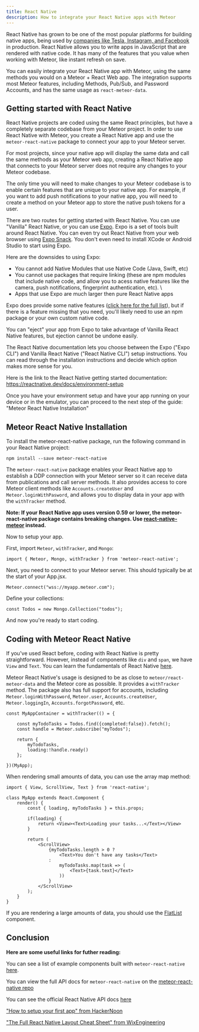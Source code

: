 ```yaml
---
title: React Native
description: How to integrate your React Native apps with Meteor
---
```


React Native has grown to be one of the most popular platforms for building native apps, being used by [companies like Tesla, Instagram, and Facebook](https://reactnative.dev/showcase) in production. React Native allows you to write apps in JavaScript that are rendered with native code. It has many of the features that you value when working with Meteor, like instant refresh on save. 

You can easily integrate your React Native app with Meteor, using the same methods you would on a Meteor + React Web app. The integration supports most Meteor features, including Methods, Pub/Sub, and Password Accounts, and has the same usage as `react-meteor-data`.

<h2 id="getting-started">Getting started with React Native</h2>

React Native projects are coded using the same React principles, but have a completely separate codebase from your Meteor project. In order to use React Native with Meteor, you create a React Native app and use the `meteor-react-native` package to connect your app to your Meteor server.

For most projects, since your native app will display the same data and call the same methods as your Meteor web app, creating a React Native app that connects to your Meteor server does not require any changes to your Meteor codebase.

The only time you will need to make changes to your Meteor codebase is to enable certain features that are unique to your native app. For example, if you want to add push notifications to your native app, you will need to create a method on your Meteor app to store the native push tokens for a user.

There are two routes for getting started with React Native. You can use "Vanilla" React Native, or you can use [Expo](https://expo.io/). Expo is a set of tools built around React Native. You can even try out React Native from your web browser using [Expo Snack](https://snack.expo.io/). You don't even need to install XCode or Android Studio to start using Expo.

Here are the downsides to using Expo:
- You cannot add Native Modules that use Native Code (Java, Swift, etc)
- You cannot use packages that require linking (these are npm modules that include native code, and allow you to acess native features like the camera, push notifications, fingerprint authentication, etc). \
- Apps that use Expo are much larger then pure React Native apps

Expo does provide some native features ([click here for the full list](https://docs.expo.io/versions/latest/)), but if there is a feature missing that you need, you'll likely need to use an npm package or your own custom native code.

You can "eject" your app from Expo to take advantage of Vanilla React Native features, but ejection cannot be undone easily.

The React Native documentation lets you choose between the Expo ("Expo CLI") and Vanilla React Native ("React Native CLI") setup instructions. You can read through the installation instructions and decide which option makes more sense for you.

Here is the link to the React Native getting started documentation: https://reactnative.dev/docs/environment-setup

Once you have your environment setup and have your app running on your device or in the emulator, you can proceed to the next step of the guide: "Meteor React Native Installation"

<h2 id="installation">Meteor React Native Installation</h2>

To install the meteor-react-native package, run the following command in your React Native project:

````
npm install --save meteor-react-native
````

The `meteor-react-native` package enables your React Native app to establish a DDP connection with your Meteor server so it can receive data from publications and call server methods. It also provides access to core Meteor client methods like `Accounts.createUser` and `Meteor.loginWithPasword`, and allows you to display data in your app with the `withTracker` method.

**Note: If your React Native app uses version 0.59 or lower, the meteor-react-native package contains breaking changes. Use [react-native-meteor](https://www.npmjs.com/package/react-native-meteor) instead.**

Now to setup your app.

First, import `Meteor`, `withTracker`, and `Mongo`:

````
import { Meteor, Mongo, withTracker } from 'meteor-react-native';
````

Next, you need to connect to your Meteor server. This should typically be at the start of your App.jsx.

````
Meteor.connect("wss://myapp.meteor.com");
````

Define your collections:

````
const Todos = new Mongo.Collection("todos");
````

And now you're ready to start coding.

<h2 id="usage">Coding with Meteor React Native</h2>

If you've used React before, coding with React Native is pretty straightforward. However, instead of components like `div` and `span`, we have `View` and `Text`. You can learn the fundamentals of React Native [here](https://reactnative.dev/docs/intro-react).

Meteor React Native's usage is designed to be as close to `meteor/react-meteor-data` and the Meteor core as possible. It provides a `withTracker` method. The package also has full support for accounts, including `Meteor.loginWithPassword`, `Meteor.user`, `Accounts.createUser`, `Meteor.loggingIn`, `Accounts.forgotPassword`, etc.

````
const MyAppContainer = withTracker(() = {
    
    const myTodoTasks = Todos.find({completed:false}).fetch();
    const handle = Meteor.subscribe("myTodos");
    
    return {
        myTodoTasks,
        loading:!handle.ready()
    };
    
})(MyApp);
````

When rendering small amounts of data, you can use the array map method:

````
import { View, ScrollView, Text } from 'react-native';

class MyApp extends React.Component {
    render() {
        const { loading, myTodoTasks } = this.props;
        
        if(loading) {
            return <View><Text>Loading your tasks...</Text></View>
        }
        
        return (
            <ScrollView>
                {myTodoTasks.length > 0 ?
                    <Text>You don't have any tasks</Text>
                :
                    myTodoTasks.map(task => (
                        <Text>{task.text}</Text>
                    ))
                }
            </ScrollView>
        );
    }
}

````

If you are rendering a large amounts of data, you should use the [FlatList](https://reactnative.dev/docs/flatlist) component.

<h2 id="conclusion">Conclusion</h2>

**Here are some useful links for futher reading:**

You can see a list of example components built with `meteor-react-native` [here](https://github.com/TheRealNate/meteor-react-native/tree/master/examples).

You can view the full API docs for `meteor-react-native` on the [meteor-react-native repo](https://github.com/TheRealNate/meteor-react-native/blob/master/docs/api.md)

You can see the official React Native API docs [here](https://reactnative.dev/docs/components-and-apis)

["How to setup your first app" from HackerNoon](https://hackernoon.com/react-native-how-to-setup-your-first-app-a36c450a8a2f)

["The Full React Native Layout Cheat Sheet" from WixEngineering](https://medium.com/wix-engineering/the-full-react-native-layout-cheat-sheet-a4147802405c)
